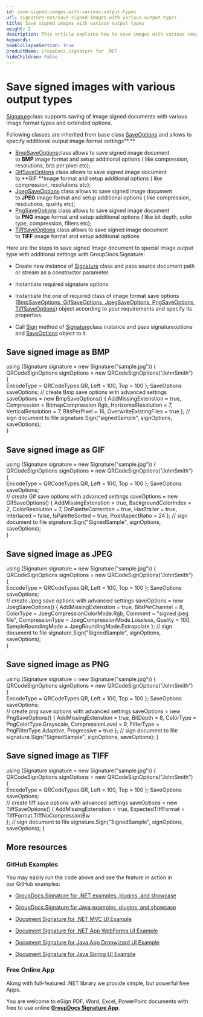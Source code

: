```yaml
---
id: save-signed-images-with-various-output-types
url: signature-net/save-signed-images-with-various-output-types
title: Save signed images with various output types
weight: 2
description: This article explains how to save images with various image format types.
keywords: 
bookCollapseSection: true
productName: GroupDocs.Signature for .NET
hideChildren: False
---
```


# Save signed images with various output types

[Signature](https://apireference.groupdocs.com/net/signature/groupdocs.signature/signature)class supports saving of Image signed documents with various image format types and extended options.

Following classes are inherited from base class [SaveOptions](https://apireference.groupdocs.com/net/signature/groupdocs.signature.options/saveoptions) and allows to specify additional output image format settings**.**

*   [BmpSaveOptions](https://apireference.groupdocs.com/net/signature/groupdocs.signature.options/bmpsaveoptions)class allows to save signed image document to **BMP** image format and setup additional options ( like compression, resolutions, bits per pixel etc);
*   [GifSaveOptions](https://apireference.groupdocs.com/net/signature/groupdocs.signature.options/gifsaveoptions) class allows to save signed image document to **GIF **image format and setup additional options ( like compression, resolutions etc);
*   [JpegSaveOptions](https://apireference.groupdocs.com/net/signature/groupdocs.signature.options/jpegsaveoptions) class allows to save signed image document to **JPEG** image format and setup additional options ( like compression, resolutions, quality etc);
*   [PngSaveOptions](https://apireference.groupdocs.com/net/signature/groupdocs.signature.options/pngsaveoptions) class allows to save signed image document to **PNG** image format and setup additional options ( like bit depth, color type, compression, filters etc);
*   [TiffSaveOptions](https://apireference.groupdocs.com/net/signature/groupdocs.signature.options/tiffsaveoptions) class allows to save signed image document to **TIFF** image format and setup additional options

Here are the steps to save signed Image document to special image output type with additional settings with GroupDocs.Signature:

*   Create new instance of [Signature](https://apireference.groupdocs.com/net/signature/groupdocs.signature/signature) class and pass source document path or stream as a constructor parameter.
    
*   Instantiate required signature options.
    
*   Instantiate the one of required class of image format save options ([BmpSaveOptions](https://apireference.groupdocs.com/net/signature/groupdocs.signature.options/bmpsaveoptions)[, ](https://apireference.groupdocs.com/net/signature/groupdocs.signature.options/tiffsaveoptions)[GifSaveOptions](https://apireference.groupdocs.com/net/signature/groupdocs.signature.options/gifsaveoptions)[, ](https://apireference.groupdocs.com/net/signature/groupdocs.signature.options/tiffsaveoptions)[JpegSaveOptions](https://apireference.groupdocs.com/net/signature/groupdocs.signature.options/jpegsaveoptions)[, ](https://apireference.groupdocs.com/net/signature/groupdocs.signature.options/tiffsaveoptions)[PngSaveOptions](https://apireference.groupdocs.com/net/signature/groupdocs.signature.options/pngsaveoptions)[, TiffSaveOptions](https://apireference.groupdocs.com/net/signature/groupdocs.signature.options/tiffsaveoptions)) object according to your requirements and specify its properties.  
    
*   Call [Sign](https://apireference.groupdocs.com/net/signature/groupdocs.signature/signature/methods/sign) method of [Signature](https://apireference.groupdocs.com/net/signature/groupdocs.signature/signature)class instance and pass signatureoptions and [SaveOptions](https://apireference.groupdocs.com/net/signature/groupdocs.signature.options/saveoptions) object to it.
    

  

## Save signed image as BMP

using (Signature signature = new Signature("sample.jpg"))
{   
    QRCodeSignOptions signOptions = new QRCodeSignOptions("JohnSmith")
    {                    
        EncodeType = QRCodeTypes.QR, Left = 100, Top = 100
    };
    SaveOptions saveOptions;
    // create Bmp save options with advanced settings
    saveOptions = new BmpSaveOptions()
    {
        AddMissingExtenstion = true,
        Compression = BitmapCompression.Rgb,
        HorizontalResolution = 7,
        VerticalResolution = 7,
        BitsPerPixel = 16,
        OverwriteExistingFiles = true
    };
    // sign document to file
    signature.Sign("signedSample", signOptions, saveOptions);    
}

## Save signed image as GIF

using (Signature signature = new Signature("sample.jpg"))
{   
    QRCodeSignOptions signOptions = new QRCodeSignOptions("JohnSmith")
    {                    
        EncodeType = QRCodeTypes.QR, Left = 100, Top = 100
    };
    SaveOptions saveOptions;    
    // create Gif save options with advanced settings
    saveOptions = new GifSaveOptions()
    {
        AddMissingExtenstion = true,
        BackgroundColorIndex = 2,
        ColorResolution = 7,
        DoPaletteCorrection = true,
        HasTrailer = true,
        Interlaced = false,
        IsPaletteSorted = true,
        PixelAspectRatio = 24
    };
    // sign document to file
    signature.Sign("SignedSample", signOptions, saveOptions);    
}

## Save signed image as JPEG

using (Signature signature = new Signature("sample.jpg"))
{   
    QRCodeSignOptions signOptions = new QRCodeSignOptions("JohnSmith")
    {                    
        EncodeType = QRCodeTypes.QR, Left = 100, Top = 100
    };
    SaveOptions saveOptions;   
    // create Jpeg save options with advanced settings
    saveOptions = new JpegSaveOptions()
    {
        AddMissingExtenstion = true,
        BitsPerChannel = 8,
        ColorType = JpegCompressionColorMode.Rgb,
        Comment = "signed jpeg file",
        CompressionType = JpegCompressionMode.Lossless,
        Quality = 100,
        SampleRoundingMode = JpegRoundingMode.Extrapolate
    };
    // sign document to file
    signature.Sign("SignedSample", signOptions, saveOptions);    
}

## Save signed image as PNG

using (Signature signature = new Signature("sample.jpg"))
{   
    QRCodeSignOptions signOptions = new QRCodeSignOptions("JohnSmith")
    {                    
        EncodeType = QRCodeTypes.QR, Left = 100, Top = 100
    };
    SaveOptions saveOptions;    
    // create png save options with advanced settings
    saveOptions = new PngSaveOptions()
    {
        AddMissingExtenstion = true,
        BitDepth = 8,
        ColorType = PngColorType.Grayscale,
        CompressionLevel = 9,
        FilterType = PngFilterType.Adaptive,
        Progressive = true
    };
    // sign document to file
    signature.Sign("SignedSample", signOptions, saveOptions);
}

## Save signed image as TIFF

using (Signature signature = new Signature("sample.jpg"))
{   
    QRCodeSignOptions signOptions = new QRCodeSignOptions("JohnSmith")
    {                    
        EncodeType = QRCodeTypes.QR, Left = 100, Top = 100
    };
    SaveOptions saveOptions;    
    // create tiff save options with advanced settings
    saveOptions = new TiffSaveOptions()
    {
        AddMissingExtenstion = true,
        ExpectedTiffFormat = TiffFormat.TiffNoCompressionBw                    
    };
    // sign document to file
    signature.Sign("SignedSample", signOptions, saveOptions);
}

## More resources

### GitHub Examples 

You may easily run the code above and see the feature in action in our GitHub examples:

*   [GroupDocs.Signature for .NET examples, plugins, and showcase](https://github.com/groupdocs-signature/GroupDocs.Signature-for-.NET)
    
*   [GroupDocs.Signature for Java examples, plugins, and showcase](https://github.com/groupdocs-signature/GroupDocs.Signature-for-Java)
    
*   [Document Signature for .NET MVC UI Example](https://github.com/groupdocs-signature/GroupDocs.Signature-for-.NET-MVC) 
    
*   [Document Signature for .NET App WebForms UI Example](https://github.com/groupdocs-signature/GroupDocs.Signature-for-.NET-WebForms)
    
*   [Document Signature for Java App Dropwizard UI Example](https://github.com/groupdocs-signature/GroupDocs.Signature-for-Java-Dropwizard)
    
*   [Document Signature for Java Spring UI Example](https://github.com/groupdocs-signature/GroupDocs.Signature-for-Java-Spring)
    

### Free Online App 

Along with full-featured .NET library we provide simple, but powerful free Apps.

You are welcome to eSign PDF, Word, Excel, PowerPoint documents with free to use online **[GroupDocs Signature App](https://products.groupdocs.app/signature)**.
